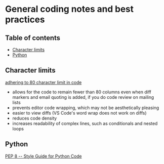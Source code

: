 # General coding notes and best practices <!-- omit in toc -->

## Table of contents <!-- omit in toc -->

- [Character limits](#character-limits)
- [Python](#python)

## Character limits

[adhering to 80 character limit in code](https://softwareengineering.stackexchange.com/a/1848/333462)

- allows for the code to remain fewer than 80 columns even when diff markers and email quoting is added, if you do code review on mailing lists
- prevents editor code wrapping, which may not be aesthetically pleasing
- easier to view diffs (VS Code's word wrap does not work on diffs)
- reduces code density
- increases readability of complex lines, such as conditionals and nested loops

## Python

[PEP 8 -- Style Guide for Python Code](https://www.python.org/dev/peps/pep-0008/)
